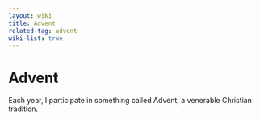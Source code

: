 ```yaml
---
layout: wiki
title: Advent
related-tag: advent
wiki-list: true
---
```

# Advent

Each year, I participate in something called Advent, a venerable Christian tradition.